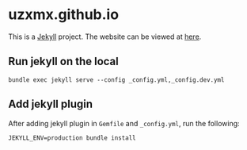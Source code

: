 # uzxmx.github.io

This is a [Jekyll](https://jekyllrb.com/) project. The website can be viewed at
[here](https://uzxmx.github.io/).

## Run jekyll on the local

```
bundle exec jekyll serve --config _config.yml,_config.dev.yml
```

## Add jekyll plugin

After adding jekyll plugin in `Gemfile` and `_config.yml`, run the following:

```
JEKYLL_ENV=production bundle install
```
